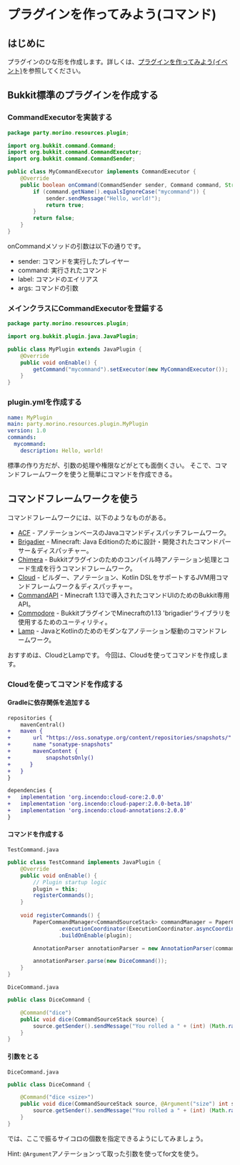# プラグインを作ってみよう(コマンド)
## はじめに
プラグインのひな形を作成します。詳しくは、[プラグインを作ってみよう(イベント)](https://java.resources.morino.party/docs/plugin-event)を参照してください。

## Bukkit標準のプラグインを作成する

### CommandExecutorを実装する
```java
package party.morino.resources.plugin;

import org.bukkit.command.Command;
import org.bukkit.command.CommandExecutor;
import org.bukkit.command.CommandSender;

public class MyCommandExecutor implements CommandExecutor {
    @Override
    public boolean onCommand(CommandSender sender, Command command, String label, String[] args) {
        if (command.getName().equalsIgnoreCase("mycommand")) {
            sender.sendMessage("Hello, world!");
            return true;
        }
        return false;
    }
}
```

onCommandメソッドの引数は以下の通りです。
- sender: コマンドを実行したプレイヤー
- command: 実行されたコマンド
- label: コマンドのエイリアス
- args: コマンドの引数

### メインクラスにCommandExecutorを登錨する
```java
package party.morino.resources.plugin;

import org.bukkit.plugin.java.JavaPlugin;

public class MyPlugin extends JavaPlugin {
    @Override
    public void onEnable() {
        getCommand("mycommand").setExecutor(new MyCommandExecutor());
    }
}
```

### plugin.ymlを作成する
```yaml
name: MyPlugin
main: party.morino.resources.plugin.MyPlugin
version: 1.0
commands:
  mycommand:
    description: Hello, world!
```

標準の作り方だが、引数の処理や権限などがとても面倒くさい。
そこで、コマンドフレームワークを使うと簡単にコマンドを作成できる。

## コマンドフレームワークを使う

コマンドフレームワークには、以下のようなものがある。
- [ACF](https://github.com/aikar/commands) - アノテーションベースのJavaコマンドディスパッチフレームワーク。
- [Brigadier](https://github.com/Mojang/brigadier) - Minecraft: Java Editionのために設計・開発されたコマンドパーサー＆ディスパッチャー。
- [Chimera](https://github.com/Pante/chimera) - Bukkitプラグインのためのコンパイル時アノテーション処理とコード生成を行うコマンドフレームワーク。
- [Cloud](https://github.com/Incendo/Cloud) - ビルダー、アノテーション、Kotlin DSLをサポートするJVM用コマンドフレームワーク＆ディスパッチャー。
- [CommandAPI](https://github.com/JorelAli/CommandAPI) - Minecraft 1.13で導入されたコマンドUIのためのBukkit専用API。
- [Commodore](https://github.com/lucko/commodore) - BukkitプラグインでMinecraftの1.13 'brigadier'ライブラリを使用するためのユーティリティ。
- [Lamp](https://github.com/Revxrsal/Lamp) - JavaとKotlinのためのモダンなアノテーション駆動のコマンドフレームワーク。

おすすめは、CloudとLampです。
今回は、Cloudを使ってコマンドを作成します。

### Cloudを使ってコマンドを作成する

#### Gradleに依存関係を追加する
```diff
repositories {
    mavenCentral()
+   maven {
+       url "https://oss.sonatype.org/content/repositories/snapshots/"
+       name "sonatype-snapshots"
+       mavenContent {
+           snapshotsOnly()
+      }
+   }
}

dependencies {
+   implementation 'org.incendo:cloud-core:2.0.0'
+   implementation 'org.incendo:cloud-paper:2.0.0-beta.10'
+   implementation 'org.incendo:cloud-annotations:2.0.0'
}
```

#### コマンドを作成する
`TestCommand.java`
```java
public class TestCommand implements JavaPlugin {
    @Override
    public void onEnable() {
        // Plugin startup logic
        plugin = this;
        registerCommands();
    }
    
    void registerCommands() {
        PaperCommandManager<CommandSourceStack> commandManager = PaperCommandManager.builder()
                .executionCoordinator(ExecutionCoordinator.asyncCoordinator())
                .buildOnEnable(plugin);

        AnnotationParser annotationParser = new AnnotationParser(commandManager, CommandSourceStack.class);

        annotationParser.parse(new DiceCommand());
    }
}
```

`DiceCommand.java`
```java
public class DiceCommand {

    @Command("dice")
    public void dice(CommandSourceStack source) {
        source.getSender().sendMessage("You rolled a " + (int) (Math.random() * 6 + 1));
    }
}
```

#### 引数をとる
`DiceCommand.java`
```java
public class DiceCommand {

    @Command("dice <size>")
    public void dice(CommandSourceStack source, @Argument("size") int size) {
        source.getSender().sendMessage("You rolled a " + (int) (Math.random() * size + 1)  + " / " + size);
    }
}
```

では、ここで振るサイコロの個数を指定できるようにしてみましょう。

Hint: `@Argument`アノテーションって取った引数を使ってfor文を使う。


